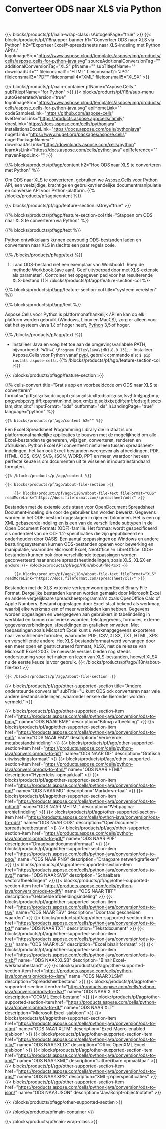 ﻿---
title: Converteer ODS naar XLS via Python
url: /nl/python-java/conversion/ods-to-xls/
description: Voorbeeldcode voor conversie van ods naar xls Python. Gebruik API voorbeeldcode voor batch-ods-bestanden naar xls-conversie binnen de Python-toepassing.
---
{{< blocks/products/pf/main-wrap-class isAutogenPage="true" >}}
{{< blocks/products/pf/i18n/upper-banner h1="Converteer ODS naar XLS via Python" h2="Exporteer Excel®-spreadsheets naar XLS-indeling met Python API\'s." logoImageSrc="https://www.aspose.cloud/templates/aspose/img/products/cells/aspose_cells-for-python-java.svg" sourceAdditionalConversionTag="" additionalConversionTag="XLS" pfName="" subTitlepfName="" downloadUrl="" fileiconsmall1="HTML" fileiconsmall2="JPG" fileiconsmall3="PDF" fileiconsmall4="XML" fileiconsmall5="XLSX" >}}

{{< blocks/products/pf/main-container pfName="Aspose.Cells " subTitlepfName="for Python" >}}
{{< blocks/products/pf/i18n/sub-menu autoGeneratedVersion="true" logoImageSrc="https://www.aspose.cloud/templates/aspose/img/products/cells/aspose_cells-for-python-java.svg" apiHomeLink="" codeSamplesLink="https://github.com/aspose-cells" liveDemosLink="https://products.aspose.app/cells/family" docsLink="https://docs.aspose.com/cells/pythonjava" installationsDocsLink="https://docs.aspose.com/cells/pythonjava" nugetLink="https://www.nuget.org/packages/aspose.cells" nugetPackageName="" downloadAsLink="https://downloads.aspose.com/cells/python" learnAsLink="https://docs.aspose.com/cells/pythonjava" apiReference="" mavenRepoLink="" >}}

{{% blocks/products/pf/agp/content h2="Hoe ODS naar XLS te converteren met Python" %}}

 Om ODS naar XLS te converteren, gebruiken we
 [Aspose.Cells voor Python](https://pypi.org/project/aspose-cells) 
 API, een veelzijdige, krachtige en gebruiksvriendelijke documentmanipulatie en conversie API voor Python-platform. 
{{% /blocks/products/pf/agp/content %}}

{{< blocks/products/pf/agp/feature-section isGrey="true" >}}

{{% blocks/products/pf/agp/feature-section-col title="Stappen om ODS naar XLS te converteren via Python" %}}

{{% blocks/products/pf/agp/text %}}

 Python ontwikkelaars kunnen eenvoudig ODS-bestanden laden en converteren naar XLS in slechts een paar regels code.

{{% /blocks/products/pf/agp/text %}}

1. Laad ODS-bestand met een exemplaar van Workbook1. Roep de methode Workbook.Save aan1. Geef uitvoerpad door met XLS-extensie als parameter1. Controleer het opgegeven pad voor het resulterende XLS-bestand
{{% /blocks/products/pf/agp/feature-section-col %}}

{{% blocks/products/pf/agp/feature-section-col title="systeem vereisten" %}}

{{% blocks/products/pf/agp/text %}}

 Aspose.Cells voor Python is platformonafhankelijk API en kan op elk platform worden gebruikt (Windows, Linux en MacOS), zorg er alleen voor dat het systeem Java 1.8 of hoger heeft, [Python](https://www.python.org/downloads/) 3,5 of hoger. 
 
{{% /blocks/products/pf/agp/text %}}

- Installeer Java en voeg het toe aan de omgevingsvariabele PATH, bijvoorbeeld: <code>PATH=C:\Program Files\Java\jdk1.8.0_131;</code>.- Installeer Aspose.Cells voor Python vanaf <a href="https://pypi.org/project/aspose-cells/">pypi</a>, gebruik commando als: <code>$ pip install aspose-cells</code>.
{{% /blocks/products/pf/agp/feature-section-col %}}

{{< /blocks/products/pf/agp/feature-section >}}

{{% cells-convert title="Gratis app en voorbeeldcode om ODS naar XLS te converteren" formats="pdf;xls;xlsx;docx;pptx;xlsm;xlsb;xlt;ods;ots;csv;tsv;html;jpg;bmp;png;webp;svg;tiff;xps;mhtml;md;json;xml;zip;sql;txt;et;dif;emf;fods;gif;sxc;xlam;xltm;xltx" InputFormat="ods" outformat="xls" IsLandingPage="true" language="python" %}}
 
<!-- aboutfile Starts -->

    {{% blocks/products/pf/agp/content h2="" %}}

 Een Excel Spreadsheet Programming Library die in staat is om platformonafhankelijke applicaties te bouwen met de mogelijkheid om alle Excel-bestanden te genereren, wijzigen, converteren, renderen en afdrukken. Python Excel API converteert niet alleen tussen spreadsheet-indelingen, het kan ook Excel-bestanden weergeven als afbeeldingen, PDF, HTML, ODS, CSV, SVG, JSON, WORD, PPT en meer, waardoor het een perfecte keuze is om documenten uit te wisselen in industriestandaard formaten.

    {{% /blocks/products/pf/agp/content %}}

    {{< blocks/products/pf/agp/about-file-section >}}

        {{< blocks/products/pf/agp/i18n/about-file-text fileFormat="ODS" readMoreLink="https://docs.fileformat.com/spreadsheet/ods/" >}}
Bestanden met de extensie .ods staan voor OpenDocument Spreadsheet Document-indeling die door de gebruiker kan worden bewerkt. Gegevens worden in het ODF-bestand opgeslagen in rijen en kolommen. Het is een op XML gebaseerde indeling en is een van de verschillende subtypen in de Open Document Formats (ODF)-familie. Het formaat wordt gespecificeerd als onderdeel van de ODF 1.2-specificaties die zijn gepubliceerd en onderhouden door OASIS. Een aantal toepassingen op Windows en andere besturingssystemen kunnen ODS-bestanden openen voor bewerking en manipulatie, waaronder Microsoft Excel, NeoOffice en LibreOffice. ODS-bestanden kunnen ook door verschillende toepassingen worden geconverteerd naar andere spreadsheetindelingen, zoals XLS, XLSX en andere.
        {{< /blocks/products/pf/agp/i18n/about-file-text >}}

        {{< blocks/products/pf/agp/i18n/about-file-text fileFormat="XLS" readMoreLink="https://docs.fileformat.com/spreadsheet/xls/" >}}
Bestanden met de XLS-extensie vertegenwoordigen Excel Binary File Format. Dergelijke bestanden kunnen worden gemaakt door Microsoft Excel en andere vergelijkbare spreadsheetprogramma's zoals OpenOffice Calc of Apple Numbers. Bestand opgeslagen door Excel staat bekend als werkmap, waarbij elke werkmap een of meer werkbladen kan hebben. Gegevens worden opgeslagen en weergegeven aan gebruikers in tabelindeling in werkblad en kunnen numerieke waarden, tekstgegevens, formules, externe gegevensverbindingen, afbeeldingen en grafieken omvatten. Met toepassingen zoals Microsoft Excel kunt u werkmapgegevens exporteren naar verschillende formaten, waaronder PDF, CSV, XLSX, TXT, HTML, XPS en verschillende andere. Het XLS-bestandsformaat werd vervangen door een meer open en gestructureerd formaat, XLSX, met de release van Microsoft Excel 2007. De nieuwste versies bieden nog steeds ondersteuning voor het maken en lezen van XLS-bestanden, hoewel XLSX nu de eerste keuze is voor gebruik.
        {{< /blocks/products/pf/agp/i18n/about-file-text >}}

    {{< /blocks/products/pf/agp/about-file-section >}}

<!-- aboutfile Ends -->

{{< blocks/products/pf/agp/other-supported-section title="Andere ondersteunde conversies" subTitle="U kunt ODS ook converteren naar vele andere bestandsindelingen, waaronder enkele die hieronder worden vermeld." >}}

{{< blocks/products/pf/agp/other-supported-section-item href="https://products.aspose.com/cells/python-java/conversion/ods-to-bmp/" name="ODS NAAR BMP" description="Bitmap afbeelding" >}}
{{< blocks/products/pf/agp/other-supported-section-item href="https://products.aspose.com/cells/python-java/conversion/ods-to-emf/" name="ODS NAAR EMV" description="Verbeterde metabestandsindeling" >}}
{{< blocks/products/pf/agp/other-supported-section-item href="https://products.aspose.com/cells/python-java/conversion/ods-to-gif/" name="ODS NAAR GIF" description="Grafisch uitwisselingsformaat" >}}
{{< blocks/products/pf/agp/other-supported-section-item href="https://products.aspose.com/cells/python-java/conversion/ods-to-html/" name="ODS NAAR HTML" description="Hypertekst-opmaaktaal" >}}
{{< blocks/products/pf/agp/other-supported-section-item href="https://products.aspose.com/cells/python-java/conversion/ods-to-md/" name="ODS NAAR MD" description="Markdown-taal" >}}
{{< blocks/products/pf/agp/other-supported-section-item href="https://products.aspose.com/cells/python-java/conversion/ods-to-mhtml/" name="ODS NAAR MHTML" description="Webpagina-archiefindeling" >}}
{{< blocks/products/pf/agp/other-supported-section-item href="https://products.aspose.com/cells/python-java/conversion/ods-to-ods/" name="ODS NAAR ODS" description="OpenDocument-spreadsheetbestand" >}}
{{< blocks/products/pf/agp/other-supported-section-item href="https://products.aspose.com/cells/python-java/conversion/ods-to-pdf/" name="ODS NAAR PDF" description="Draagbaar documentformaat" >}}
{{< blocks/products/pf/agp/other-supported-section-item href="https://products.aspose.com/cells/python-java/conversion/ods-to-png/" name="ODS NAAR PNG" description="Draagbare netwerkgrafieken" >}}
{{< blocks/products/pf/agp/other-supported-section-item href="https://products.aspose.com/cells/python-java/conversion/ods-to-svg/" name="ODS NAAR SVG" description="Schaalbare vectorafbeeldingen" >}}
{{< blocks/products/pf/agp/other-supported-section-item href="https://products.aspose.com/cells/python-java/conversion/ods-to-tiff/" name="ODS NAAR TIFF" description="Gelabelde afbeeldingsindeling" >}}
{{< blocks/products/pf/agp/other-supported-section-item href="https://products.aspose.com/cells/python-java/conversion/ods-to-tsv/" name="ODS NAAR TSV" description="Door tabs gescheiden waarden" >}}
{{< blocks/products/pf/agp/other-supported-section-item href="https://products.aspose.com/cells/python-java/conversion/ods-to-txt/" name="ODS NAAR TXT" description="Tekstdocument" >}}
{{< blocks/products/pf/agp/other-supported-section-item href="https://products.aspose.com/cells/python-java/conversion/ods-to-xls/" name="ODS NAAR XLS" description="Excel binair formaat" >}}
{{< blocks/products/pf/agp/other-supported-section-item href="https://products.aspose.com/cells/python-java/conversion/ods-to-xlsb/" name="ODS NAAR XLSB" description="Binair Excel-werkmapbestand" >}}
{{< blocks/products/pf/agp/other-supported-section-item href="https://products.aspose.com/cells/python-java/conversion/ods-to-xlsm/" name="ODS NAAR XLSM" description="Spreadsheetbestand" >}}
{{< blocks/products/pf/agp/other-supported-section-item href="https://products.aspose.com/cells/python-java/conversion/ods-to-xlsx/" name="ODS NAAR XLSX" description="OOXML Excel-bestand" >}}
{{< blocks/products/pf/agp/other-supported-section-item href="https://products.aspose.com/cells/python-java/conversion/ods-to-xlt/" name="ODS NAAR XLT" description="Microsoft Excel-sjabloon" >}}
{{< blocks/products/pf/agp/other-supported-section-item href="https://products.aspose.com/cells/python-java/conversion/ods-to-xltm/" name="ODS NAAR XLTM" description="Excel Macro-enabled sjabloon" >}}
{{< blocks/products/pf/agp/other-supported-section-item href="https://products.aspose.com/cells/python-java/conversion/ods-to-xltx/" name="ODS NAAR XLTX" description="Office OpenXML Excel-sjabloon" >}}
{{< blocks/products/pf/agp/other-supported-section-item href="https://products.aspose.com/cells/python-java/conversion/ods-to-xml/" name="ODS NAAR XML" description="Uitbreidbare opmaaktaal" >}}
{{< blocks/products/pf/agp/other-supported-section-item href="https://products.aspose.com/cells/python-java/conversion/ods-to-xps/" name="ODS NAAR XPS" description="XML-papierspecificaties" >}}
{{< blocks/products/pf/agp/other-supported-section-item href="https://products.aspose.com/cells/python-java/conversion/ods-to-json/" name="ODS NAAR JSON" description="JavaScript-objectnotatie" >}}

{{< /blocks/products/pf/agp/other-supported-section >}}

{{< /blocks/products/pf/main-container >}}
    
{{< /blocks/products/pf/main-wrap-class >}}
